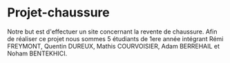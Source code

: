 # Projet-chaussure

Notre but est d'effectuer un site concernant la revente de chaussure. 
Afin de réaliser ce projet nous sommes 5 étudiants de 1ere année intégrant Rémi FREYMONT, Quentin DUREUX, Mathis COURVOISIER, Adam BERREHAIL et Noham BENTEKHICI.

